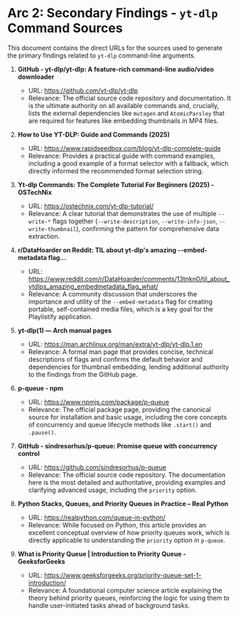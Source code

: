 # Arc 2: Secondary Findings - `yt-dlp` Command Sources

This document contains the direct URLs for the sources used to generate the primary findings related to `yt-dlp` command-line arguments.

1.  **GitHub - yt-dlp/yt-dlp: A feature-rich command-line audio/video downloader**
    *   URL: https://github.com/yt-dlp/yt-dlp
    *   Relevance: The official source code repository and documentation. It is the ultimate authority on all available commands and, crucially, lists the external dependencies like `mutagen` and `AtomicParsley` that are required for features like embedding thumbnails in MP4 files.

2.  **How to Use YT-DLP: Guide and Commands (2025)**
    *   URL: https://www.rapidseedbox.com/blog/yt-dlp-complete-guide
    *   Relevance: Provides a practical guide with command examples, including a good example of a format selector with a fallback, which directly informed the recommended format selection string.

3.  **Yt-dlp Commands: The Complete Tutorial For Beginners (2025) - OSTechNix**
    *   URL: https://ostechnix.com/yt-dlp-tutorial/
    *   Relevance: A clear tutorial that demonstrates the use of multiple `--write-*` flags together (`--write-description`, `--write-info-json`, `--write-thumbnail`), confirming the pattern for comprehensive data extraction.

4.  **r/DataHoarder on Reddit: TIL about yt-dlp's amazing --embed-metadata flag...**
    *   URL: https://www.reddit.com/r/DataHoarder/comments/13tnkn0/til_about_ytdlps_amazing_embedmetadata_flag_what/
    *   Relevance: A community discussion that underscores the importance and utility of the `--embed-metadata` flag for creating portable, self-contained media files, which is a key goal for the Playlistify application.

5.  **yt-dlp(1) — Arch manual pages**
    *   URL: https://man.archlinux.org/man/extra/yt-dlp/yt-dlp.1.en
    *   Relevance: A formal man page that provides concise, technical descriptions of flags and confirms the default behavior and dependencies for thumbnail embedding, lending additional authority to the findings from the GitHub page.
6.  **p-queue - npm**
    *   URL: https://www.npmjs.com/package/p-queue
    *   Relevance: The official package page, providing the canonical source for installation and basic usage, including the core concepts of concurrency and queue lifecycle methods like `.start()` and `.pause()`.

7.  **GitHub - sindresorhus/p-queue: Promise queue with concurrency control**
    *   URL: https://github.com/sindresorhus/p-queue
    *   Relevance: The official source code repository. The documentation here is the most detailed and authoritative, providing examples and clarifying advanced usage, including the `priority` option.

8.  **Python Stacks, Queues, and Priority Queues in Practice – Real Python**
    *   URL: https://realpython.com/queue-in-python/
    *   Relevance: While focused on Python, this article provides an excellent conceptual overview of how priority queues work, which is directly applicable to understanding the `priority` option in `p-queue`.

9.  **What is Priority Queue | Introduction to Priority Queue - GeeksforGeeks**
    *   URL: https://www.geeksforgeeks.org/priority-queue-set-1-introduction/
    *   Relevance: A foundational computer science article explaining the theory behind priority queues, reinforcing the logic for using them to handle user-initiated tasks ahead of background tasks.